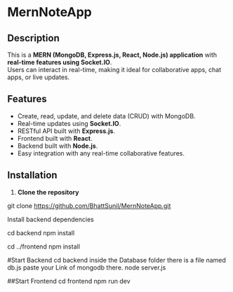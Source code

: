 # MernNoteApp

## Description
This is a **MERN (MongoDB, Express.js, React, Node.js) application** with **real-time features using Socket.IO**.  
Users can interact in real-time, making it ideal for collaborative apps, chat apps, or live updates.  

## Features
- Create, read, update, and delete data (CRUD) with MongoDB.
- Real-time updates using **Socket.IO**.
- RESTful API built with **Express.js**.
- Frontend built with **React**.
- Backend built with **Node.js**.
- Easy integration with any real-time collaborative features.

## Installation

1. **Clone the repository**
 
git clone https://github.com/BhattSunil/MernNoteApp.git


Install backend dependencies

cd backend
npm install

cd ../frontend
npm install

#Start Backend
cd backend
inside the Database folder there is a file named db.js paste your Link of mongodb there.
node server.js

##Start Frontend
cd frontend
npm run dev




